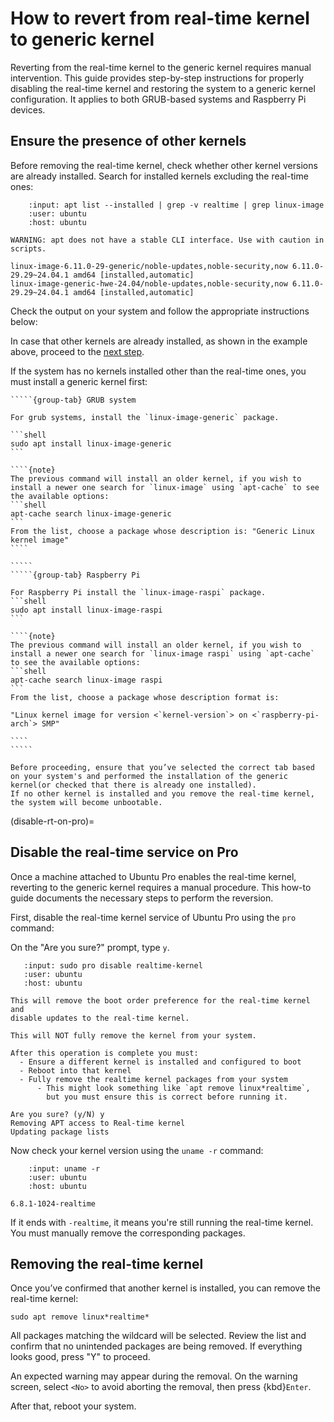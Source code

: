 # How to revert from real-time kernel to generic kernel

Reverting from the real-time kernel to the generic kernel requires manual intervention.
This guide provides step-by-step instructions for properly disabling the real-time kernel and restoring the system to a generic kernel configuration.
It applies to both GRUB-based systems and Raspberry Pi devices.

## Ensure the presence of other kernels

Before removing the real-time kernel, check whether other kernel versions are already installed.
Search for installed kernels excluding the real-time ones:

```{terminal}
    :input: apt list --installed | grep -v realtime | grep linux-image
    :user: ubuntu
    :host: ubuntu

WARNING: apt does not have a stable CLI interface. Use with caution in scripts.

linux-image-6.11.0-29-generic/noble-updates,noble-security,now 6.11.0-29.29~24.04.1 amd64 [installed,automatic]
linux-image-generic-hwe-24.04/noble-updates,noble-security,now 6.11.0-29.29~24.04.1 amd64 [installed,automatic]
```

Check the output on your system and follow the appropriate instructions below:

In case that other kernels are already installed, as shown in the example above, proceed to the [next step](#disable-rt-on-pro).

If the system has no kernels installed other than the real-time ones, you must install a generic kernel first:

``````{tabs}
`````{group-tab} GRUB system

For grub systems, install the `linux-image-generic` package.

```shell
sudo apt install linux-image-generic
```

````{note}
The previous command will install an older kernel, if you wish to install a newer one search for `linux-image` using `apt-cache` to see the available options:
```shell
apt-cache search linux-image-generic
```
From the list, choose a package whose description is: "Generic Linux kernel image"
````

`````
`````{group-tab} Raspberry Pi

For Raspberry Pi install the `linux-image-raspi` package.
```shell
sudo apt install linux-image-raspi
```

````{note}
The previous command will install an older kernel, if you wish to install a newer one search for `linux-image raspi` using `apt-cache` to see the available options:
```shell
apt-cache search linux-image raspi
```
From the list, choose a package whose description format is:

"Linux kernel image for version <`kernel-version`> on <`raspberry-pi-arch`> SMP"

````
`````
``````

```{danger}
Before proceeding, ensure that you’ve selected the correct tab based on your system's and performed the installation of the generic kernel(or checked that there is already one installed).  
If no other kernel is installed and you remove the real-time kernel, the system will become unbootable.
```

(disable-rt-on-pro)=
## Disable the real-time service on Pro

Once a machine attached to Ubuntu Pro enables the real-time kernel, reverting to the generic kernel requires a manual procedure.
This how-to guide documents the necessary steps to perform the reversion.

First, disable the real-time kernel service of Ubuntu Pro using the `pro` command:

On the "Are you sure?" prompt, type `y`.

```{terminal}
   :input: sudo pro disable realtime-kernel
   :user: ubuntu
   :host: ubuntu

This will remove the boot order preference for the real-time kernel and
disable updates to the real-time kernel.

This will NOT fully remove the kernel from your system.

After this operation is complete you must:
  - Ensure a different kernel is installed and configured to boot
  - Reboot into that kernel
  - Fully remove the realtime kernel packages from your system
      - This might look something like `apt remove linux*realtime`,
        but you must ensure this is correct before running it.

Are you sure? (y/N) y
Removing APT access to Real-time kernel
Updating package lists
```

Now check your kernel version using the `uname -r` command:

```{terminal}
    :input: uname -r
    :user: ubuntu
    :host: ubuntu

6.8.1-1024-realtime
```

If it ends with `-realtime`, it means you're still running the real-time kernel.
You must manually remove the corresponding packages.


## Removing the real-time kernel

Once you’ve confirmed that another kernel is installed, you can remove the real-time kernel:

```shell
sudo apt remove linux*realtime*
```

All packages matching the wildcard will be selected.
Review the list and confirm that no unintended packages are being removed.
If everything looks good, press "Y" to proceed.

An expected warning may appear during the removal.
On the warning screen, select `<No>` to avoid aborting the removal, then press {kbd}`Enter`.

After that, reboot your system.
